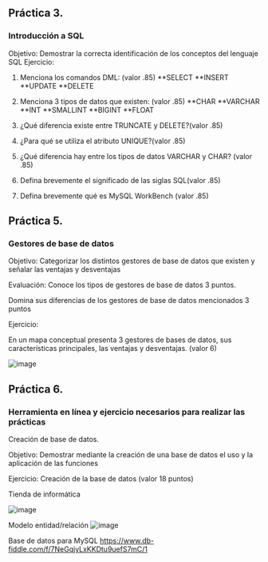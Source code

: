 ## Práctica 3.
### Introducción a SQL
Objetivo: Demostrar la correcta identificación de los conceptos del lenguaje SQL
Ejercicio:

1. Menciona los comandos DML: (valor .85)
**SELECT
**INSERT
**UPDATE
**DELETE

2. Menciona 3 tipos de datos que existen: (valor .85)
**CHAR
**VARCHAR
**INT
**SMALLINT
**BIGINT
**FLOAT

3. ¿Qué diferencia existe entre TRUNCATE y DELETE?(valor .85)


4. ¿Para qué se utiliza el atributo UNIQUE?(valor .85)


5. ¿Qué diferencia hay entre los tipos de datos VARCHAR y CHAR? (valor .85)


6. Defina brevemente el significado de las siglas SQL(valor .85)


7. Defina brevemente qué es MySQL WorkBench (valor .85)

## Práctica 5.
### Gestores de base de datos

Objetivo: Categorizar los distintos gestores de base de datos que existen y señalar las
ventajas y desventajas

Evaluación: Conoce los tipos de gestores de base de datos 3 puntos.

Domina sus diferencias de los gestores de base de datos mencionados 3 puntos

Ejercicio:

En un mapa conceptual presenta 3 gestores de bases de datos, sus características
principales, las ventajas y desventajas. (valor 6)

![image](https://user-images.githubusercontent.com/91554777/170415427-e2b7321b-a97f-43b0-ac24-6e506c307e6b.png)

## Práctica 6.
### Herramienta en línea y ejercicio necesarios para realizar las prácticas

Creación de base de datos.

Objetivo: Demostrar mediante la creación de una base de datos el uso y la aplicación de
las funciones

Ejercicio: Creación de la base de datos (valor 18 puntos)

Tienda de informática

![image](https://user-images.githubusercontent.com/91554777/170415101-717bca19-3644-46a9-8a57-8d5940c5d283.png)




Modelo entidad/relación
![image](https://user-images.githubusercontent.com/99224635/177014605-b3962586-9a4b-4176-8b44-cd800e35fe75.png)




Base de datos para MySQL
https://www.db-fiddle.com/f/7NeGqjyLxKKDtu9uefS7mC/1
